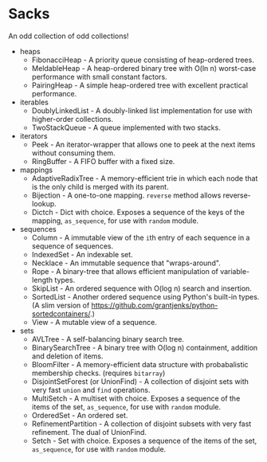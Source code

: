 # Sacks

An odd collection of odd collections!

* heaps
    * FibonacciHeap - A priority queue consisting of heap-ordered trees.
    * MeldableHeap - A heap-ordered binary tree with O(ln n) worst-case performance with small constant factors.
    * PairingHeap - A simple heap-ordered tree with excellent practical performance.
* iterables
    * DoublyLinkedList - A doubly-linked list implementation for use with higher-order collections.
    * TwoStackQueue - A queue implemented with two stacks.
* iterators
    * Peek - An iterator-wrapper that allows one to peek at the next items without consuming them.
    * RingBuffer - A FIFO buffer with a fixed size.
* mappings
    * AdaptiveRadixTree - A memory-efficient trie in which each node that is the only child is merged with its parent.
    * Bijection - A one-to-one mapping. `reverse` method allows reverse-lookup.
    * Dictch - Dict with choice. Exposes a sequence of the keys of the mapping, `as_sequence`, for use with `random` module.
* sequences
    * Column - A immutable view of the `i`th entry of each sequence in a sequence of sequences.
    * IndexedSet - An indexable set.
    * Necklace - An immutable sequence that "wraps-around".
    * Rope - A binary-tree that allows efficient manipulation of variable-length types.
    * SkipList - An ordered sequence with O(log n) search and insertion.
    * SortedList - Another ordered sequence using Python's built-in types. (A slim version of https://github.com/grantjenks/python-sortedcontainers/.)
    * View - A mutable view of a sequence.
* sets
    * AVLTree - A self-balancing binary search tree.
    * BinarySearchTree - A binary tree with O(log n) containment, addition and deletion of items.
    * BloomFilter - A memory-efficient data structure with probabalistic membership checks.  (requires `bitarray`)
    * DisjointSetForest (or UnionFind) - A collection of disjoint sets with very fast `union` and `find` operations.
    * MultiSetch - A multiset with choice. Exposes a sequence of the items of the set, `as_sequence`, for use with `random` module.
    * OrderedSet - An ordered set.
    * RefinementPartition - A collection of disjoint subsets with very fast refinement.  The dual of UnionFind.
    * Setch - Set with choice. Exposes a sequence of the items of the set, `as_sequence`, for use with `random` module.
